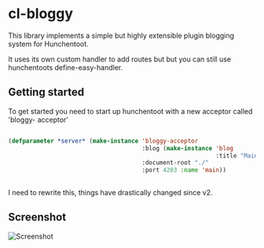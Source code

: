 # cl-bloggy

This library implements a simple but highly extensible plugin blogging system for
Hunchentoot.

It uses its own custom handler to add routes but but you can still use hunchentoots
define-easy-handler.

## Getting started

To get started you need to start up hunchentoot with a new acceptor called 'bloggy-
acceptor'

```lisp

(defparameter *server* (make-instance 'bloggy-acceptor
                                      :blog (make-instance 'blog
                                                           :title "Main")
                                      :document-root "./"
                                      :port 4203 :name 'main))
                                      
```

I need to rewrite this, things have drastically changed since v2.

## Screenshot

![Screenshot](https://imgur.com/wcUMrdt.png "Default theme screenshot")
